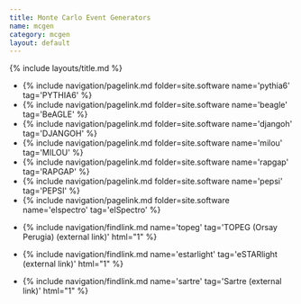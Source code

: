 ```yaml
---
title: Monte Carlo Event Generators
name: mcgen
category: mcgen
layout: default
---
```


{% include layouts/title.md %}

* {% include navigation/pagelink.md folder=site.software name='pythia6' tag='PYTHIA6' %}
* {% include navigation/pagelink.md folder=site.software name='beagle' tag='BeAGLE' %}
* {% include navigation/pagelink.md folder=site.software name='djangoh' tag='DJANGOH' %}
* {% include navigation/pagelink.md folder=site.software name='milou' tag='MILOU' %}
* {% include navigation/pagelink.md folder=site.software name='rapgap' tag='RAPGAP' %}
* {% include navigation/pagelink.md folder=site.software name='pepsi' tag='PEPSI' %}
* {% include navigation/pagelink.md folder=site.software name='elspectro' tag='elSpectro' %}
* <p>{% include navigation/findlink.md name='topeg' tag='TOPEG (Orsay Perugia) (external link)' html="1" %}
* <p>{% include navigation/findlink.md name='estarlight' tag='eSTARlight (external link)' html="1" %}
* <p>{% include navigation/findlink.md name='sartre' tag='Sartre (external link)'  html="1" %}<p/>
